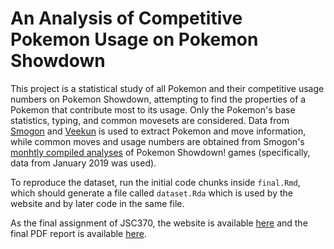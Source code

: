 # An Analysis of Competitive Pokemon Usage on Pokemon Showdown

This project is a statistical study of all Pokemon and their competitive usage numbers on Pokemon Showdown, attempting to find the properties of a Pokemon that contribute most to its usage. Only the Pokemon's base statistics, typing, and common movesets are considered. Data from [Smogon](https://www.smogon.com/dex/sm/pokemon/) and [Veekun](https://veekun.com/dex/pokemon/search) is used to extract Pokemon and move information, while common moves and usage numbers are obtained from Smogon's [monhtly compiled analyses](https://www.smogon.com/stats/) of Pokemon Showdown! games (specifically, data from January 2019 was used).

To reproduce the dataset, run the initial code chunks inside `final.Rmd`, which should generate a file called `dataset.Rda` which is used by the website and by later code in the same file.

As the final assignment of JSC370, the website is available [here](https://tirangol.github.io/JSC370-Project/index.html) and the final PDF report is available [here](https://github.com/tirangol/JSC370-Project/blob/main/data/report.pdf).
